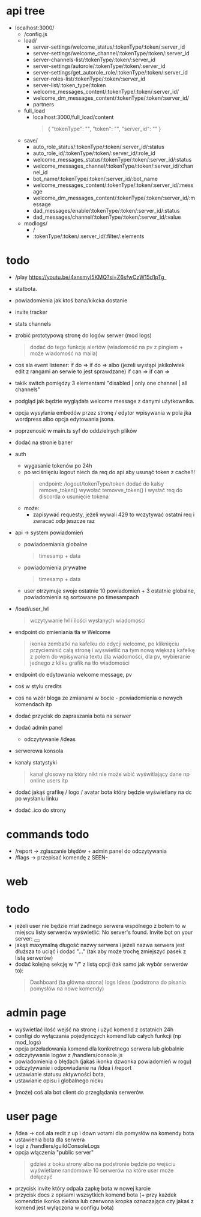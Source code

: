 # api tree
 + localhost:3000/
    + /config.js
    + load/
        + server-settings/welcome_status/:tokenType/:token/:server_id
        + server-settings/welcome_channel/:tokenType/:token/:server_id
        + server-channels-list/:tokenType/:token/:server_id
        + server-settings/autorole/:tokenType/:token/:server_id
        + server-settings/get_autorole_role/:tokenType/:token/:server_id
        + server-roles-list/:tokenType/:token/:server_id
        + server-list/:token_type/:token
        + welcome_messages_content/:tokenType/:token/:server_id/
        + welcome_dm_messages_content/:tokenType/:token/:server_id/
        + partners
    + full_load
        + localhost:3000/full_load/content
            >    {
            >    "tokenType": "",
            >    "token": "",
            >    "server_id": ""
            >    }
    + save/
        + auto_role_status/:tokenType/:token/:server_id/:status
        + auto_role_id/:tokenType/:token/:server_id/:role_id
        + welcome_messages_status/:tokenType/:token/:server_id/:status
        + welcome_messages_channel/:tokenType/:token/:server_id/:channel_id
        + bot_name/:tokenType/:token/:server_id/:bot_name
        + welcome_messages_content/:tokenType/:token/:server_id/:message
        + welcome_dm_messages_content/:tokenType/:token/:server_id/:message
        + dad_messages/enable/:tokenType/:token/:server_id/:status
        + dad_messages/channel/:tokenType/:token/:server_id/:value
    + modlogs/
        + /
        + :tokenType/:token/:server_id/:filter/:elements


# todo
+ /play https://youtu.be/4xnsmyI5KMQ?si=Z6sfwCzW15d1pTg_

+ statbota.
+ powiadomienia jak ktoś bana/kikcka dostanie
+ invite tracker
+ stats channels

+ zrobić prototypową stronę do logów serwer (mod logs)
    > dodać do tego funkcję alertów (wiadomość na pv z pingiem + może wiadomość na maila)

+ coś ala event listener:
if <user> do <action> => <do action>
if <krokiet> do <kick> => <console log>
albo
(jezeli wystąpi jakikolwiek edit z rangami an serwie to jest sprawdzane)
if <user> can <do action> =>
if <krokiet> can <kick> =>

+ takik switch pomiędzy 3 elementami "disabled | only one channel | all channels"
+ podgląd jak będzie wyglądała welcome message z danymi użytkownika.
+ opcja wysyłania embedów przez stronę / edytor wpisywania w pola jka wordpress albo opcja edytowania jsona.
+ poprzenosić w main.ts syf do oddzielnych plików
+ dodać na stronie baner
+ auth
    + wygasanie tokenów po 24h
    + po wciśnięciu logout niech da req do api aby usunąć token z cache!!!
        > endpoint: /logout/tokenType/token
        > dodać do kalsy remove_token()
        > wywołać temovve_token() i wysłać req do discorda o usunięcie tokena
    + może:
        - zapisywać requesty, jeżeli wywali 429 to wczytywać ostatni req i zwracać odp jeszcze raz

+ api -> system powiadomień
    - powiadoemiania globalne
        > timesamp + data
    - powiadomienia prywatne
        > timesamp + data

    + user otrzymuje swoje ostatnie 10 powiadomień + 3 ostatnie globalne,
    powiadomienia są sortowane po timesampach

+ /load/user_lvl
    > wczytywanie lvl i ilości wysłanych wiadomości

+ endpoint do zmieniania tła w Welcome
    > ikonka zembatki na kafelku do edycji welcome, po kliknięciu przycieminić całą stronę i wyswietlić na tym nową większą kafelkę z polem do wpisywania textu dla wiadomości, dla pv, wybieranie jednego z kilku grafik na tło wiadomości
+ endpoint do edytowania welcome message, pv
+ coś w stylu credits
+ coś na wzór bloga ze zmianami w bocie - powiadomienia o nowych komendach itp

+ dodać przycisk do zapraszania bota na serwer

+ dodać admin panel
    - odczytywanie /ideas

+ serwerowa konsola

+ kanały statystyki
    > kanał głosowy na który nikt nie może wbić wyświtlający dane np online users itp

+ dodać jakąś grafikę / logo / avatar bota który będzie wyświetlany na dc po wysłaniu linku
+ dodać .ico do strony

# commands todo
+ /report -> zgłaszanie błędów + admin panel do odczytywania
+ /flags -> przepisać komendę z SEEN-

# web
 # todo
 + jeżeli user nie będzie miał żadnego serwera wspólnego z botem to w miejscu listy serwerów wyświetlić: No server's found. Invite bot on your server:  <button Invait link>
 + jakąś maxymalną długość nazwy serwera i jeżeli nazwa serwera jest dłuższa to uciąć i dodać "..." (tak aby może trochę zmiejszyć pasek z listą serwerów)
 + dodać kolejną sekcję w "/" z listą opcji (tak samo jak wybór serwerów to):
    > Dashboard (ta główna strona)
    > logs
    > Ideas (podstrona do pisania pomysłów na nowe komendy)

 # admin page
 + wyświetlać ilość wejść na stronę i użyć komend z ostatnich 24h
 + configi do wyłączania pojedyńczych komend lub całych funkcji (np mod_logs)
 + opcja przeładowania komend dla konkretnego serwera lub globalnie
 + odczytywanie logów z /handlers/console.js
 + powiadomienia o błędach (jakaś ikonka dzwonka powiadomień w rogu)
 + odczytywanie i odpowiadanie na /idea i /report
 + ustawianie statusu aktywności bota,
 + ustawianie opisu i globalnego nicku

 - (może) coś ala bot client do przeglądania serwerów.

 # user page
 + /idea -> coś ala redit z up i down votami dla pomysłów na komendy bota
 + ustawienia bota dla serwera
 + logi z /handlers/guildConsoleLogs
 + opcja włączenia "public server"
    > gdzieś z boku strony albo na podstronie będzie po wejściu wyświetlane randomowe 10 serwerów na które user może dołączyć
 + przycisk invite który odpala zapkę bota w nowej karcie
 + przycisk docs z opisami wszsytkich komend bota (+ przy każdek komendzie ikonka zielona lub czerwona kropka oznaczająca czy jakaś z komend jest wyłączona w configu bota)